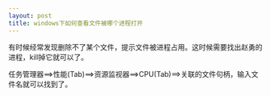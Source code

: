 ```yaml
---
layout: post
title: windows下如何查看文件被哪个进程打开
---
```



有时候经常发现删除不了某个文件，提示文件被进程占用。这时候需要找出赵勇的进程，kill掉它就可以了。

任务管理器==>性能(Tab)==>资源监视器==>CPU(Tab)==>关联的文件句柄，输入文件名就可以找到了。